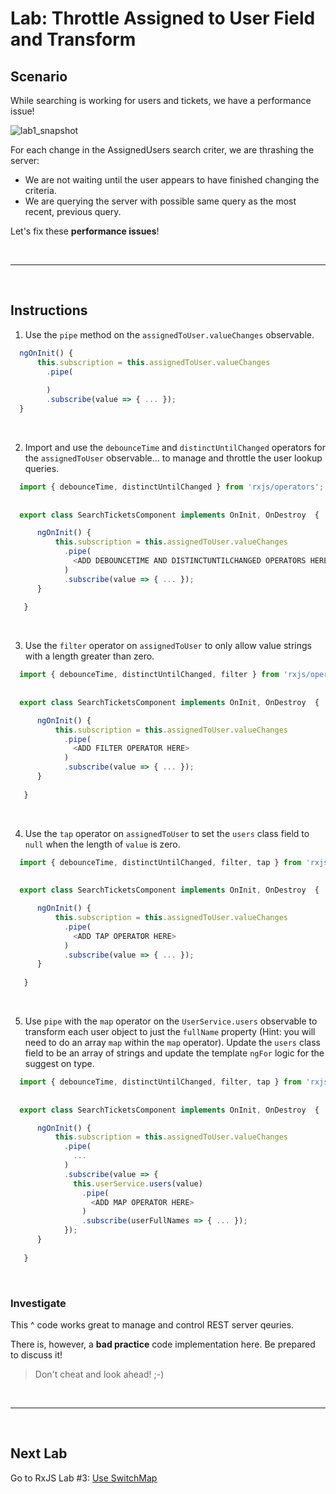 # Lab: Throttle Assigned to User Field and Transform

## Scenario

While searching is working for users and tickets, we have a performance issue!

![lab1_snapshot](https://user-images.githubusercontent.com/210413/35134346-67e08b64-fc9b-11e7-9756-aec2e5e38a7f.jpg)

For each change in the AssignedUsers search criter, we are thrashing the server:

*  We are not waiting until the user appears to have finished changing the criteria.
*  We are querying the server with possible same query as the most recent, previous query.


Let's fix these **performance issues**!

<br/>

----

<br/>

## Instructions

1. Use the `pipe` method on the `assignedToUser.valueChanges` observable.

  ```js
    ngOnInit() {
        this.subscription = this.assignedToUser.valueChanges
          .pipe(
            
          )
          .subscribe(value => { ... });
    }  
  ```
  
  <br/>

2. Import and use the `debounceTime` and `distinctUntilChanged` operators for the `assignedToUser` observable... to manage and throttle the user lookup queries.

  ```js
    import { debounceTime, distinctUntilChanged } from 'rxjs/operators';
    
    
    export class SearchTicketsComponent implements OnInit, OnDestroy  {   

        ngOnInit() {
            this.subscription = this.assignedToUser.valueChanges
              .pipe(
                <ADD DEBOUNCETIME AND DISTINCTUNTILCHANGED OPERATORS HERE >
              )
              .subscribe(value => { ... });
        }
        
     }
  ```

  <br/>

3. Use the `filter` operator on `assignedToUser` to only allow value strings with a length greater than zero.

  ```js
    import { debounceTime, distinctUntilChanged, filter } from 'rxjs/operators';
    
    
    export class SearchTicketsComponent implements OnInit, OnDestroy  {   

        ngOnInit() {
            this.subscription = this.assignedToUser.valueChanges
              .pipe(
                <ADD FILTER OPERATOR HERE>
              )
              .subscribe(value => { ... });
        }
        
     }
  ```

  <br/>
  
4. Use the `tap` operator on `assignedToUser` to set the `users` class field to `null` when the length of `value` is zero.


  ```js
    import { debounceTime, distinctUntilChanged, filter, tap } from 'rxjs/operators';
    
    
    export class SearchTicketsComponent implements OnInit, OnDestroy  {   

        ngOnInit() {
            this.subscription = this.assignedToUser.valueChanges
              .pipe(
                <ADD TAP OPERATOR HERE>
              )
              .subscribe(value => { ... });
        }
        
     }
  ```

  <br/>
  
5. Use `pipe` with the `map` operator on the `UserService.users` observable to transform each user object to just the `fullName` property (Hint: you will need to do an array `map` within the `map` operator). Update the `users` class field to be an array of strings and update the template `ngFor` logic for the suggest on type.


  ```js
    import { debounceTime, distinctUntilChanged, filter, tap } from 'rxjs/operators';
    
    
    export class SearchTicketsComponent implements OnInit, OnDestroy  {   

        ngOnInit() {
            this.subscription = this.assignedToUser.valueChanges
              .pipe(
                ...
              )
              .subscribe(value => { 
                this.userService.users(value)
                  .pipe(
                    <ADD MAP OPERATOR HERE>
                  )
                  .subscribe(userFullNames => { ... });              
              });
        }
        
     }
  ```

  <br/>
  
### Investigate

This ^ code works great to manage and control REST server qeuries. 

There is, however, a **bad practice** code implementation here. Be prepared to discuss it!  
>  Don't cheat and look ahead! ;-)

<br/>

----

<br/>

## Next Lab

Go to RxJS Lab #3: [Use SwitchMap](lab-3.md)
